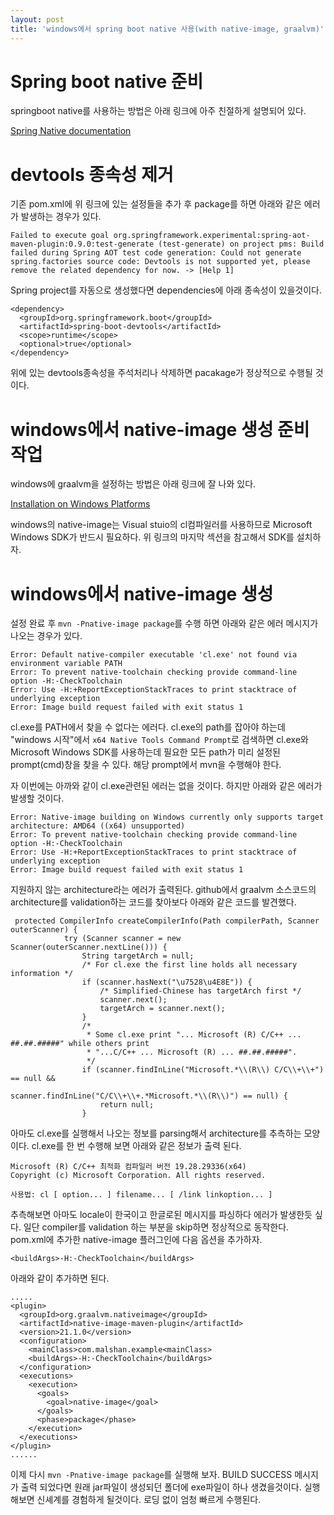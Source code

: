 ```yaml
---
layout: post
title: 'windows에서 spring boot native 사용(with native-image, graalvm)'
---
```


# Spring boot native 준비

springboot native를 사용하는 방법은 아래 링크에 아주 친절하게 설명되어 있다.

[Spring Native documentation](https://docs.spring.io/spring-native/docs/current/reference/htmlsingle/)

# devtools 종속성 제거

기존 pom.xml에 위 링크에 있는 설정들을 추가 후 package를 하면 아래와 같은 에러가 발생하는 경우가 있다.

`Failed to execute goal org.springframework.experimental:spring-aot-maven-plugin:0.9.0:test-generate (test-generate) on project pms: Build failed during Spring AOT test code generation: Could not generate spring.factories source code: Devtools is not supported yet, please remove the related dependency for now. -> [Help 1]`

Spring project를 자동으로 생성했다면 dependencies에 아래 종속성이 있을것이다.

```
<dependency>
  <groupId>org.springframework.boot</groupId>
  <artifactId>spring-boot-devtools</artifactId>
  <scope>runtime</scope>
  <optional>true</optional>
</dependency>
```

위에 있는 devtools종속성을 주석처리나 삭제하면 pacakage가 정상적으로 수행될 것이다.

# windows에서 native-image 생성 준비 작업

windows에 graalvm을 설정하는 방법은 아래 링크에 잘 나와 있다.

[Installation on Windows Platforms](https://www.graalvm.org/docs/getting-started/windows/)

windows의 native-image는 Visual stuio의 cl컴파일러를 사용하므로 Microsoft Windows SDK가 반드시 필요하다. 위 링크의 마지막 섹션을 참고해서 SDK를 설치하자.

# windows에서 native-image 생성

설정 완료 후 `mvn -Pnative-image package`를 수행 하면 아래와 같은 에러 메시지가 나오는 경우가 있다.

```
Error: Default native-compiler executable 'cl.exe' not found via environment variable PATH
Error: To prevent native-toolchain checking provide command-line option -H:-CheckToolchain
Error: Use -H:+ReportExceptionStackTraces to print stacktrace of underlying exception
Error: Image build request failed with exit status 1
```

cl.exe를 PATH에서 찾을 수 없다는 에러다. cl.exe의 path를 잡아야 하는데 "windows 시작"에서 `x64 Native Tools Command Prompt`로 검색하면 cl.exe와 Microsoft Windows SDK를 사용하는데 필요한 모든 path가 미리 설정된 prompt(cmd)창을 찾을 수 있다. 해당 prompt에서 mvn을 수행해야 한다.

자 이번에는 아까와 같이 cl.exe관련된 에러는 없을 것이다. 하지만 아래와 같은 에러가 발생할 것이다.

```
Error: Native-image building on Windows currently only supports target architecture: AMD64 ((x64) unsupported)
Error: To prevent native-toolchain checking provide command-line option -H:-CheckToolchain
Error: Use -H:+ReportExceptionStackTraces to print stacktrace of underlying exception
Error: Image build request failed with exit status 1
```

지원하지 않는 architecture라는 에러가 출력된다. github에서 graalvm 소스코드의 architecture를 validation하는 코드를 찾아보다 아래와 같은 코드를 발견했다.

```
 protected CompilerInfo createCompilerInfo(Path compilerPath, Scanner outerScanner) {
            try (Scanner scanner = new Scanner(outerScanner.nextLine())) {
                String targetArch = null;
                /* For cl.exe the first line holds all necessary information */
                if (scanner.hasNext("\u7528\u4E8E")) {
                    /* Simplified-Chinese has targetArch first */
                    scanner.next();
                    targetArch = scanner.next();
                }
                /*
                 * Some cl.exe print "... Microsoft (R) C/C++ ... ##.##.#####" while others print
                 * "...C/C++ ... Microsoft (R) ... ##.##.#####".
                 */
                if (scanner.findInLine("Microsoft.*\\(R\\) C/C\\+\\+") == null &&
                                scanner.findInLine("C/C\\+\\+.*Microsoft.*\\(R\\)") == null) {
                    return null;
                }
```

아마도 cl.exe를 실행해서 나오는 정보를 parsing해서 architecture를 추측하는 모양이다. cl.exe를 한 번 수행해 보면 아래와 같은 정보가 출력 된다.

```
Microsoft (R) C/C++ 최적화 컴파일러 버전 19.28.29336(x64)
Copyright (c) Microsoft Corporation. All rights reserved.

사용법: cl [ option... ] filename... [ /link linkoption... ]
```

추측해보면 아마도 locale이 한국이고 한글로된 메시지를 파싱하다 에러가 발생한듯 싶다.
일단 compiler를 validation 하는 부분을 skip하면 정상적으로 동작한다.
pom.xml에 추가한 native-image 플러그인에 다음 옵션을 추가하자.

```
<buildArgs>-H:-CheckToolchain</buildArgs>
```

아래와 같이 추가하면 된다.

```
.....
<plugin>
  <groupId>org.graalvm.nativeimage</groupId>
  <artifactId>native-image-maven-plugin</artifactId>
  <version>21.1.0</version>
  <configuration>
    <mainClass>com.malshan.example<mainClass>
    <buildArgs>-H:-CheckToolchain</buildArgs>
  </configuration>
  <executions>
    <execution>
      <goals>
        <goal>native-image</goal>
      </goals>
      <phase>package</phase>
    </execution>
  </executions>
</plugin>
......

```

이제 다시 `mvn -Pnative-image package`를 실행해 보자.
BUILD SUCCESS 메시지가 출력 되었다면 원래 jar파일이 생성되던 폴더에 exe파일이 하나 생겼을것이다.
실행해보면 신셰계를 경험하게 될것이다. 로딩 없이 엄청 빠르게 수행된다.
